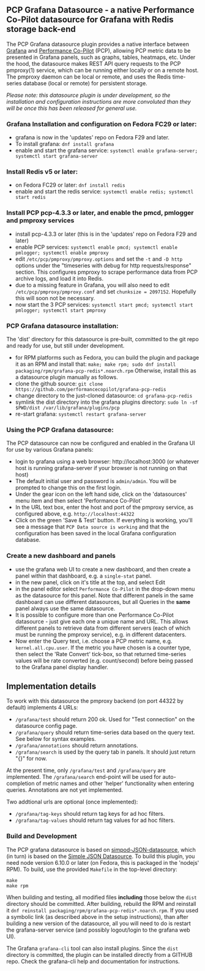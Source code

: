## PCP Grafana Datasource - a native Performance Co-Pilot datasource for Grafana with Redis storage back-end

The PCP Grafana datasource plugin provides a native interface between [Grafana](http://grafana.org)
and [Performance Co-Pilot](https://pcp.io) (PCP), allowing PCP metric data to be
presented in Grafana panels, such as graphs, tables, heatmaps, etc. Under the hood, the
datasource makes REST API query requests to the PCP pmproxy(1) service, which can be running
either locally or on a remote host. The pmproxy daemon can be local or remote, and uses
the Redis time-series database (local or remote) for persistent storage.

_Please note: this datasource plugin is under development, so the installation and
configuration instructions are more convoluted than they will be once this has been
released for general use._

### Grafana Installation and configuration on Fedora FC29 or later:
 * grafana is now in the 'updates' repo on Fedora F29 and later.
 * To install grafana: `dnf install grafana`
 * enable and start the grafana service: `systemctl enable grafana-server; systemctl start grafana-server`

### Install Redis v5 or later:
 * on Fedora FC29 or later: `dnf install redis`
 * enable and start the redis service: `systemctl enable redis; systemctl start redis`

### Install PCP pcp-4.3.3 or later, and enable the pmcd, pmlogger and pmproxy services
 * install pcp-4.3.3 or later (this is in the 'updates' repo on Fedora F29 and later)
 * enable PCP services: `systemctl enable pmcd; systemctl enable pmlogger; systemctl enable pmproxy`
 * edit `/etc/pcp/pmproxy/pmproxy.options` and set the `-t` and `-D http` options under the "timeseries with debug for http requests/response" section. This configures pmproxy to scrape performance data from PCP archive logs, and load it into Redis.
 * due to a missing feature in Grafana, you will also need to edit `/etc/pcp/pmproxy/pmproxy.conf` and set `chunksize = 2097152`. Hopefully this will soon not be necessary.
 * now start the 3 PCP services: `systemctl start pmcd; systemctl start pmlogger; systemctl start pmproxy`

### PCP Grafana datasource installation:
The 'dist' directory for this datasource is pre-built, committed to the git repo and ready for use, but still under development.
 * for RPM platforms such as Fedora, you can build the plugin and package it as an RPM and install that: `make; make rpm; sudo dnf install packaging/rpm/grafana-pcp-redis*.noarch.rpm`
Otherwise, install this as a datasource plugin manually as follows.
 * clone the github source: `git clone https://github.com/performancecopilot/grafana-pcp-redis`
 * change directory to the just-cloned datasource: `cd grafana-pcp-redis`
 * symlink the dist directory into the grafana plugins directory: `sudo ln -sf $PWD/dist /var/lib/grafana/plugins/pcp`
 * re-start grafana: `systemctl restart grafana-server`

### Using the PCP Grafana datasource:
The PCP datasource can now be configured and enabled in the Grafana UI for use by various Grafana panels:
 * login to grafana using a web browser: http://localhost:3000 (or whatever host is running grafana-server if your browser is not running on that host)
 * The default initial user and password is `admin/admin`. You will be prompted to change this on the first login.
 * Under the gear icon on the left hand side, click on the 'datasources' menu item and then select 'Performance Co-Pilot'
 * In the URL text box, enter the host and port of the pmproxy service, as configured above, e.g. `http://localhost:44322`
 * Click on the green 'Save & Test' button. If everything is working, you'll see a message that `PCP Data source is working`
   and that the configuration has been saved in the local Grafana configuration database.

### Create a new dashboard and panels
 * use the grafana web UI to create a new dashboard, and then create a panel within that dashboard, e.g. a `single-stat` panel.
 * in the new panel, click on it's title at the top, and select Edit
 * in the panel editor select `Performance Co-Pilot` in the drop-down menu as the datasource for this panel. Note that different panels in the same dashboard can use different datasources, but all Queries in the **same** panel always use the same datasource.
 * It is possible to configure more than one Performance Co-Pilot datasource - just give each one a unique name and URL. This allows different panels to retrieve data from different servers (each of which must be running the pmproxy service), e.g. in different datacenters.
 * Now enter the Query text, i.e. choose a PCP metric name, e.g. `kernel.all.cpu.user`. If the metric you have chosen is a counter type, then select the 'Rate Convert' tick-box, so that returned time-series values will be rate converted (e.g. count/second) before being passed to the Grafana panel display handler.

## Implementation details
To work with this datasource the pmproxy backend (on port 44322 by default) implements 4 URLs:

 * `/grafana/test` should return 200 ok. Used for "Test connection" on the datasource config page.
 * `/grafana/query` should return time-series data based on the query text. See below for syntax examples.
 * `/grafana/annotations` should return annotations.
 * `/grafana/search` is used by the query tab in panels. It should just return "{}" for now.

At the present time, only `/grafana/test` and `/grafana/query` are implemented. The `/grafana/search` end-point will be used for auto-completion of metric names and other 'helper' functionality when entering queries. Annotations are not yet implemented.

Two addtional urls are optional (once implemented):

 * `/grafana/tag-keys` should return tag keys for ad hoc filters.
 * `/grafana/tag-values` should return tag values for ad hoc filters.

### Build and Development

The PCP grafana datasource is based on [simpod-JSON-datasource](https://github.com/simPod/grafana-json-datasource),
which (in turn) is based on the [Simple JSON Datasource](https://github.com/grafana/simple-json-datasource).
To build this plugin, you need node version 6.10.0 or later (on Fedora, this is packaged in the 'nodejs' RPM). To build,
use the provided `Makefile` in the top-level directory:

```
make
make rpm
```

When building and testing, all modified files **including** those below the ``dist`` directory should be committed.
After building, rebuild the RPM and reinstall it `dnf reinstall packaging/rpm/grafana-pcp-redis*.noarch.rpm`.
If you used a symbolic link (as described above in the setup instructions), than after building
a new version of the datasource, all you will need to do is restart the grafana-server service
(and possibly logout/login to the grafana web UI).

The Grafana `grafana-cli` tool can also install plugins. Since the `dist` directory is committed,
the plugin can be installed directly from a GITHUB repo. Check the grafana-cli help and documentation for instructions.
